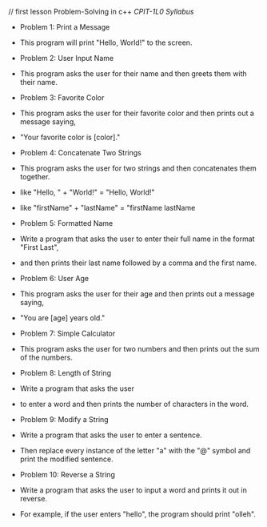  // first lesson Problem-Solving in c++ *CPIT-1L0 Syllabus*

 * Problem 1: Print a Message
 * This program will print "Hello, World!" to the screen.

 * Problem 2: User Input Name
 * This program asks the user for their name and then greets them with their name.

 * Problem 3: Favorite Color
 * This program asks the user for their favorite color and then prints out a message saying,
 * "Your favorite color is [color]."

 * Problem 4: Concatenate Two Strings
 * This program asks the user for two strings and then concatenates them together.
 * like "Hello, " + "World!" = "Hello, World!"
 * like "firstName" + "lastName" = "firstName lastName

 * Problem 5: Formatted Name
 * Write a program that asks the user to enter their full name in the format "First Last",
 * and then prints their last name followed by a comma and the first name.

 * Problem 6: User Age
 * This program asks the user for their age and then prints out a message saying,
 * "You are [age] years old."

 * Problem 7: Simple Calculator
 * This program asks the user for two numbers and then prints out the sum of the numbers.

 * Problem 8: Length of String
 * Write a program that asks the user
 * to enter a word and then prints the number of characters in the word.

 * Problem 9: Modify a String
 * Write a program that asks the user to enter a sentence.
 * Then replace every instance of the letter "a" with the "@" symbol and print the modified sentence.

 * Problem 10: Reverse a String
 * Write a program that asks the user to input a word and prints it out in reverse.
 * For example, if the user enters "hello", the program should print "olleh".

